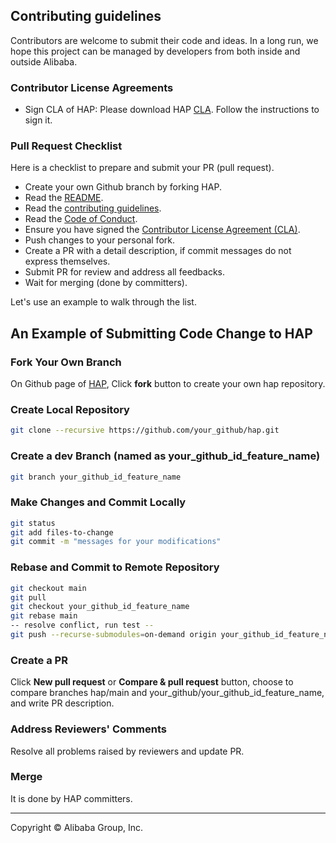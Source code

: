 ## Contributing guidelines

Contributors are welcome to submit their code and ideas. In a long run, we hope this project can be managed by developers from both inside and outside Alibaba.

### Contributor License Agreements

* Sign CLA of HAP:
  Please download HAP [CLA](https://gist.github.com/alibaba-oss/151a13b0a72e44ba471119c7eb737d74). Follow the instructions to sign it.

### Pull Request Checklist

Here is a checklist to prepare and submit your PR (pull request).

* Create your own Github branch by forking HAP.
* Read the [README](README.md).
* Read the [contributing guidelines](CONTRIBUTING.md).
* Read the [Code of Conduct](CODE_OF_CONDUCT.md).
* Ensure you have signed the
  [Contributor License Agreement (CLA)](https://gist.github.com/alibaba-oss/151a13b0a72e44ba471119c7eb737d74).
* Push changes to your personal fork.
* Create a PR with a detail description, if commit messages do not express themselves.
* Submit PR for review and address all feedbacks.
* Wait for merging (done by committers).

Let's use an example to walk through the list.

## An Example of Submitting Code Change to HAP

### Fork Your Own Branch

On Github page of [HAP](https://github.com/alibaba/hap), Click **fork** button to create your own hap repository.

### Create Local Repository
```bash
git clone --recursive https://github.com/your_github/hap.git
```
### Create a dev Branch (named as your_github_id_feature_name)
```bash
git branch your_github_id_feature_name
```
### Make Changes and Commit Locally
```bash
git status
git add files-to-change
git commit -m "messages for your modifications"
```

### Rebase and Commit to Remote Repository
```bash
git checkout main
git pull
git checkout your_github_id_feature_name
git rebase main
-- resolve conflict, run test --
git push --recurse-submodules=on-demand origin your_github_id_feature_name
```

### Create a PR
Click **New pull request** or **Compare & pull request** button, choose to compare branches hap/main and your_github/your_github_id_feature_name, and write PR description.

### Address Reviewers' Comments
Resolve all problems raised by reviewers and update PR.

### Merge
It is done by HAP committers.
___

Copyright © Alibaba Group, Inc.
